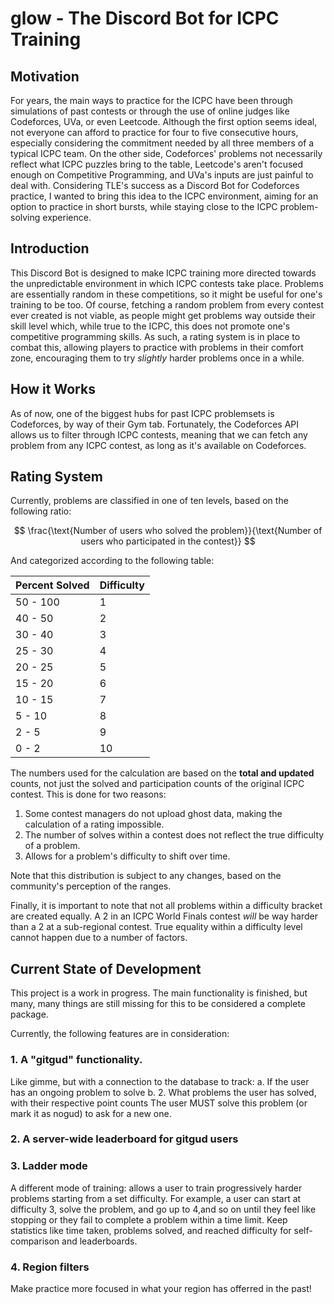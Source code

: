 # glow - The Discord Bot for ICPC Training

## Motivation
For years, the main ways to practice for the ICPC have been through simulations of past contests or through the use of online judges like Codeforces, UVa, or even Leetcode. Although the first option seems ideal, not everyone can afford to practice for four to five consecutive hours, especially considering the commitment needed by all three members of a typical ICPC team. On the other side, Codeforces' problems not necessarily reflect what ICPC puzzles bring to the table, Leetcode's aren't focused enough on Competitive Programming, and UVa's inputs are just painful to deal with. Considering TLE's success as a Discord Bot for Codeforces practice, I wanted to bring this idea to the ICPC environment, aiming for an option to practice in short bursts, while staying close to the ICPC problem-solving experience.

## Introduction
This Discord Bot is designed to make ICPC training more directed towards the unpredictable environment in which ICPC contests take place. Problems are essentially random in these competitions, so it might be useful for one's training to be too. Of course, fetching a random problem from every contest ever created is not viable, as people might get problems way outside their skill level which, while true to the ICPC, this does not promote one's competitive programming skills. As such, a rating system is in place to combat this, allowing players to practice with problems in their comfort zone, encouraging them to try *slightly* harder problems once in a while.

## How it Works
As of now, one of the biggest hubs for past ICPC problemsets is Codeforces, by way of their Gym tab. Fortunately, the Codeforces API allows us to filter through ICPC contests, meaning that we can fetch any problem from any ICPC contest, as long as it's available on Codeforces.

## Rating System
Currently, problems are classified in one of ten levels, based on the following ratio:

$$ \frac{\text{Number of users who solved the problem}}{\text{Number of users who participated in the contest}} $$

And categorized according to the following table:

| Percent Solved | Difficulty |
|----------------|------------|
| 50 - 100       | 1          |
| 40 - 50        | 2          |
| 30 - 40        | 3          |
| 25 - 30        | 4          |
| 20 - 25        | 5          |
| 15 - 20        | 6          |
| 10 - 15        | 7          |
| 5 - 10         | 8          |
| 2 - 5          | 9          |
| 0 - 2          | 10         |

The numbers used for the calculation are based on the **total and updated** counts, not just the solved and participation counts of the original ICPC contest. This is done for two reasons:
1. Some contest managers do not upload ghost data, making the calculation of a rating impossible.
2. The number of solves within a contest does not reflect the true difficulty of a problem.
3. Allows for a problem's difficulty to shift over time.

Note that this distribution is subject to any changes, based on the community's perception of the ranges.

Finally, it is important to note that not all problems within a difficulty bracket are created equally. A 2 in an ICPC World Finals contest *will* be way harder than a 2 at a sub-regional contest. True equality within a difficulty level cannot happen due to a number of factors.

## Current State of Development
This project is a work in progress. The main functionality is finished, but many, many things are still missing for this to be considered a complete package.

Currently, the following features are in consideration:
### 1. A "gitgud" functionality.
Like gimme, but with a connection to the database to track:
a. If the user has an ongoing problem to solve
b. 2. What problems the user has solved, with their respective point counts
The user MUST solve this problem (or mark it as nogud) to ask for a new one.

### 2. A server-wide leaderboard for gitgud users

### 3. Ladder mode
A different mode of training: allows a user to train progressively harder problems starting from a set difficulty. For example, a user can start at difficulty 3, solve the problem, and go up to 4,and so on until they feel like stopping or they fail to complete a problem within a time limit. Keep statistics like time taken, problems solved, and reached difficulty for self-comparison and leaderboards.

### 4. Region filters
Make practice more focused in what your region has offerred in the past!
